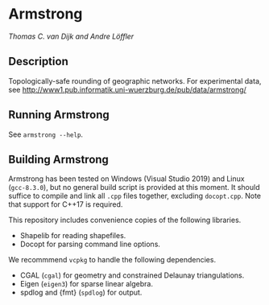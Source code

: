 # Armstrong

_Thomas C. van Dijk and Andre Löffler_

## Description

Topologically-safe rounding of geographic networks. For experimental data, see http://www1.pub.informatik.uni-wuerzburg.de/pub/data/armstrong/

## Running Armstrong

See ``armstrong --help``.

## Building Armstrong

Armstrong has been tested on Windows (Visual Studio 2019) and Linux (```gcc-8.3.0```), but no general build script is provided at this moment.
It should suffice to compile and link all ```.cpp``` files together, excluding ```docopt.cpp```.
Note that support for C++17 is required.

This repository includes convenience copies of the following libraries.

* Shapelib for reading shapefiles.
* Docopt for parsing command line options.

We recommmend ```vcpkg``` to handle the following dependencies.

* CGAL (```cgal```) for geometry and constrained Delaunay triangulations.
* Eigen (```eigen3```) for sparse linear algebra.
* spdlog and {fmt} (```spdlog```) for output.
